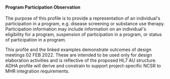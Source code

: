 #### Program Participation Observation
The purpose of this profile is to provide a representation of an individual's participation in a program, e.g. disease screening or substance use therapy. Participation information may include information on an individual's eligibility for a program, suspension of participation in a program, or status of participation in a program.

This profile and the linked examples demonstrate outcomes of design meetings 02 FEB 2022. These are intended to be used only for design elaboration activities and is reflective of the proposed HL7 AU structure. ADHA profile will derive and constrain to support project-specific NCSR to MHR integration requirements.
